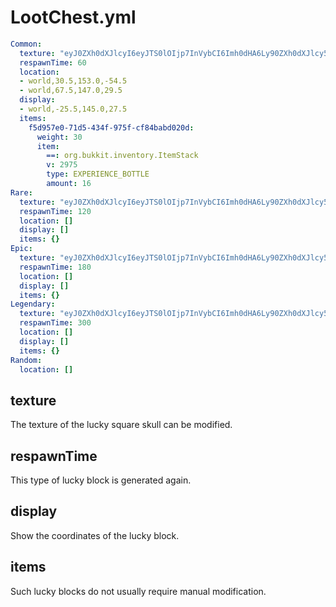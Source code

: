 # LootChest.yml

```yaml
Common:
  texture: "eyJ0ZXh0dXJlcyI6eyJTS0lOIjp7InVybCI6Imh0dHA6Ly90ZXh0dXJlcy5taW5lY3JhZnQubmV0L3RleHR1cmUvZTc5ZmFkNDIwZDJjOTcyMDUxYzljMDRkNGYyNmE4ZDBkMGE5YTNiZWMyOGQ4MGIxZjY4YmQ1ZGQ4Y2ZhZTBjZiJ9fX0="
  respawnTime: 60
  location: 
  - world,30.5,153.0,-54.5
  - world,67.5,147.0,29.5
  display:
  - world,-25.5,145.0,27.5
  items:
    f5d957e0-71d5-434f-975f-cf84babd020d:
      weight: 30
      item:
        ==: org.bukkit.inventory.ItemStack
        v: 2975
        type: EXPERIENCE_BOTTLE
        amount: 16
Rare:
  texture: "eyJ0ZXh0dXJlcyI6eyJTS0lOIjp7InVybCI6Imh0dHA6Ly90ZXh0dXJlcy5taW5lY3JhZnQubmV0L3RleHR1cmUvMzE1NDRiZDcyNjA1ODI3YjlhODgwMjNlNzgzNjhiNDFlOGY4M2FjNWM5ZTQ3YzgyZmIxOTZmYzY3MmIyMmE3NiJ9fX0="
  respawnTime: 120
  location: []
  display: []
  items: {}
Epic:
  texture: "eyJ0ZXh0dXJlcyI6eyJTS0lOIjp7InVybCI6Imh0dHA6Ly90ZXh0dXJlcy5taW5lY3JhZnQubmV0L3RleHR1cmUvMTA2ZWExMDRjYjliZTcwM2NjZWQxYjFmNTY1Mjg2NzUyZTI3MTc1MmM1YWM4NWU4MTEzYjNlMmRjNDM1MmMyMCJ9fX0="
  respawnTime: 180
  location: []
  display: []
  items: {}
Legendary:
  texture: "eyJ0ZXh0dXJlcyI6eyJTS0lOIjp7InVybCI6Imh0dHA6Ly90ZXh0dXJlcy5taW5lY3JhZnQubmV0L3RleHR1cmUvNDNkMDRkYmE1MWY4OTI0OTU4MzRmZjcxYTQyOWE4YTkxMDE1YTVhNzg2Yjg1NmZmZTljMDI0Y2RiNTJmYmM4ZiJ9fX0="
  respawnTime: 300
  location: []
  display: []
  items: {}
Random:
  location: []
```

## texture

The texture of the lucky square skull can be modified.

## respawnTime

This type of lucky block is generated again.

## display

Show the coordinates of the lucky block.

## items

Such lucky blocks do not usually require manual modification.
